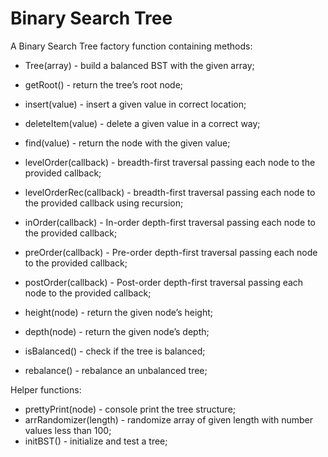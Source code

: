 # Binary Search Tree

A Binary Search Tree factory function containing methods:

- Tree(array) - build a balanced BST with the given array;
- getRoot() - return the tree’s root node;
- insert(value) - insert a given value in correct location;
- deleteItem(value) - delete a given value in a correct way;
- find(value) - return the node with the given value;

- levelOrder(callback) - breadth-first traversal passing each node to the provided callback;
- levelOrderRec(callback) - breadth-first traversal passing each node to the provided callback using recursion;
- inOrder(callback) - In-order depth-first traversal passing each node to the provided callback;
- preOrder(callback) - Pre-order depth-first traversal passing each node to the provided callback;
- postOrder(callback) - Post-order depth-first traversal passing each node to the provided callback;
- height(node) - return the given node’s height;
- depth(node) - return the given node’s depth;
- isBalanced() - check if the tree is balanced;
- rebalance() - rebalance an unbalanced tree;

Helper functions:

- prettyPrint(node) - console print the tree structure;
- arrRandomizer(length) - randomize array of given length with number values less than 100;
- initBST() - initialize and test a tree;
